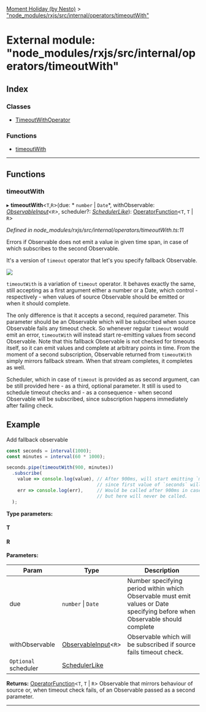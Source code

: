 [Moment Holiday (by Nesto)](../README.md) > ["node_modules/rxjs/src/internal/operators/timeoutWith"](../modules/_node_modules_rxjs_src_internal_operators_timeoutwith_.md)

# External module: "node_modules/rxjs/src/internal/operators/timeoutWith"

## Index

### Classes

* [TimeoutWithOperator](../classes/_node_modules_rxjs_src_internal_operators_timeoutwith_.timeoutwithoperator.md)

### Functions

* [timeoutWith](_node_modules_rxjs_src_internal_operators_timeoutwith_.md#timeoutwith)

---

## Functions

<a id="timeoutwith"></a>

###  timeoutWith

▸ **timeoutWith**<`T`,`R`>(due: * `number` &#124; `Date`*, withObservable: *[ObservableInput](_node_modules_rxjs_src_internal_types_.md#observableinput)<`R`>*, scheduler?: *[SchedulerLike](../interfaces/_node_modules_rxjs_src_internal_types_.schedulerlike.md)*): [OperatorFunction](../interfaces/_node_modules_rxjs_src_internal_types_.operatorfunction.md)<`T`,  `T` &#124; `R`>

*Defined in node_modules/rxjs/src/internal/operators/timeoutWith.ts:11*

Errors if Observable does not emit a value in given time span, in case of which subscribes to the second Observable.

It's a version of `timeout` operator that let's you specify fallback Observable.

![](timeoutWith.png)

`timeoutWith` is a variation of `timeout` operator. It behaves exactly the same, still accepting as a first argument either a number or a Date, which control - respectively - when values of source Observable should be emitted or when it should complete.

The only difference is that it accepts a second, required parameter. This parameter should be an Observable which will be subscribed when source Observable fails any timeout check. So whenever regular `timeout` would emit an error, `timeoutWith` will instead start re-emitting values from second Observable. Note that this fallback Observable is not checked for timeouts itself, so it can emit values and complete at arbitrary points in time. From the moment of a second subscription, Observable returned from `timeoutWith` simply mirrors fallback stream. When that stream completes, it completes as well.

Scheduler, which in case of `timeout` is provided as as second argument, can be still provided here - as a third, optional parameter. It still is used to schedule timeout checks and - as a consequence - when second Observable will be subscribed, since subscription happens immediately after failing check.

Example
-------

Add fallback observable

```javascript
const seconds = interval(1000);
const minutes = interval(60 * 1000);

seconds.pipe(timeoutWith(900, minutes))
  .subscribe(
    value => console.log(value), // After 900ms, will start emitting `minutes`,
                                 // since first value of `seconds` will not arrive fast enough.
    err => console.log(err),     // Would be called after 900ms in case of `timeout`,
                                 // but here will never be called.
  );
```

**Type parameters:**

#### T 
#### R 
**Parameters:**

| Param | Type | Description |
| ------ | ------ | ------ |
| due |  `number` &#124; `Date`|  Number specifying period within which Observable must emit values or Date specifying before when Observable should complete |
| withObservable | [ObservableInput](_node_modules_rxjs_src_internal_types_.md#observableinput)<`R`> |  Observable which will be subscribed if source fails timeout check. |
| `Optional` scheduler | [SchedulerLike](../interfaces/_node_modules_rxjs_src_internal_types_.schedulerlike.md) |

**Returns:** [OperatorFunction](../interfaces/_node_modules_rxjs_src_internal_types_.operatorfunction.md)<`T`,  `T` &#124; `R`>
Observable that mirrors behaviour of source or, when timeout check fails, of an Observable
                         passed as a second parameter.

___

